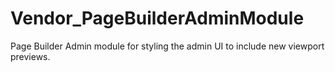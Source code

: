 # Vendor_PageBuilderAdminModule

Page Builder Admin module for styling the admin UI to include new viewport previews.
